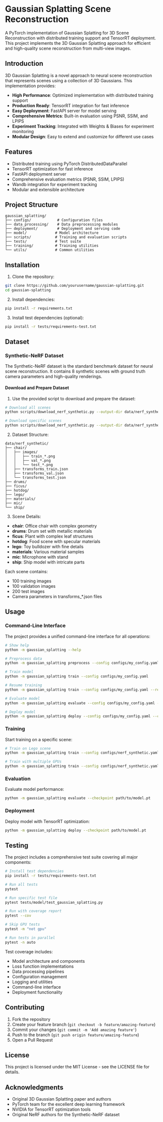 # Gaussian Splatting Scene Reconstruction

A PyTorch implementation of Gaussian Splatting for 3D Scene Reconstruction with distributed training support and TensorRT deployment. This project implements the 3D Gaussian Splatting approach for efficient and high-quality scene reconstruction from multi-view images.

## Introduction

3D Gaussian Splatting is a novel approach to neural scene reconstruction that represents scenes using a collection of 3D Gaussians. This implementation provides:

- **High Performance**: Optimized implementation with distributed training support
- **Production Ready**: TensorRT integration for fast inference
- **Easy Deployment**: FastAPI server for model serving
- **Comprehensive Metrics**: Built-in evaluation using PSNR, SSIM, and LPIPS
- **Experiment Tracking**: Integrated with Weights & Biases for experiment monitoring
- **Modular Design**: Easy to extend and customize for different use cases

## Features

- Distributed training using PyTorch DistributedDataParallel
- TensorRT optimization for fast inference
- FastAPI deployment server
- Comprehensive evaluation metrics (PSNR, SSIM, LPIPS)
- Wandb integration for experiment tracking
- Modular and extensible architecture

## Project Structure

```
gaussian_splatting/
├── configs/            # Configuration files
├── data_processing/    # Data preprocessing modules
├── deployment/         # Deployment and serving code
├── model/             # Model architecture
├── scripts/           # Training and evaluation scripts
├── tests/             # Test suite
├── training/          # Training utilities
└── utils/             # Common utilities
```

## Installation

1. Clone the repository:
```bash
git clone https://github.com/yourusername/gaussian-splatting.git
cd gaussian-splatting
```

2. Install dependencies:
```bash
pip install -r requirements.txt
```

3. Install test dependencies (optional):
```bash
pip install -r tests/requirements-test.txt
```

## Dataset

### Synthetic-NeRF Dataset

The Synthetic-NeRF dataset is the standard benchmark dataset for neural scene reconstruction. It contains 8 synthetic scenes with ground truth camera parameters and high-quality renderings.

#### Download and Prepare Dataset

1. Use the provided script to download and prepare the dataset:
```bash
# Download all scenes
python scripts/download_nerf_synthetic.py --output-dir data/nerf_synthetic

# Download specific scenes
python scripts/download_nerf_synthetic.py --output-dir data/nerf_synthetic --scenes lego chair drums
```

2. Dataset Structure:
```
data/nerf_synthetic/
├── chair/
│   ├── images/
│   │   ├── train_*.png
│   │   ├── val_*.png
│   │   └── test_*.png
│   ├── transforms_train.json
│   ├── transforms_val.json
│   └── transforms_test.json
├── drums/
├── ficus/
├── hotdog/
├── lego/
├── materials/
├── mic/
└── ship/
```

3. Scene Details:
- **chair**: Office chair with complex geometry
- **drums**: Drum set with metallic materials
- **ficus**: Plant with complex leaf structures
- **hotdog**: Food scene with specular materials
- **lego**: Toy bulldozer with fine details
- **materials**: Various material samples
- **mic**: Microphone with stand
- **ship**: Ship model with intricate parts

Each scene contains:
- 100 training images
- 100 validation images
- 200 test images
- Camera parameters in transforms_*.json files

## Usage

### Command-Line Interface

The project provides a unified command-line interface for all operations:

```bash
# Show help
python -m gaussian_splatting --help

# Preprocess data
python -m gaussian_splatting preprocess --config configs/my_config.yaml

# Train model
python -m gaussian_splatting train --config configs/my_config.yaml

# Resume training
python -m gaussian_splatting train --config configs/my_config.yaml --resume

# Evaluate model
python -m gaussian_splatting evaluate --config configs/my_config.yaml --checkpoint path/to/checkpoint.pt

# Deploy model
python -m gaussian_splatting deploy --config configs/my_config.yaml --checkpoint path/to/checkpoint.pt
```

### Training

Start training on a specific scene:

```bash
# Train on Lego scene
python -m gaussian_splatting train --config configs/nerf_synthetic.yaml --scene lego

# Train with multiple GPUs
python -m gaussian_splatting train --config configs/nerf_synthetic.yaml --scene lego --gpu 0,1
```

### Evaluation

Evaluate model performance:

```bash
python -m gaussian_splatting evaluate --checkpoint path/to/model.pt
```

### Deployment

Deploy model with TensorRT optimization:

```bash
python -m gaussian_splatting deploy --checkpoint path/to/model.pt
```

## Testing

The project includes a comprehensive test suite covering all major components:

```bash
# Install test dependencies
pip install -r tests/requirements-test.txt

# Run all tests
pytest

# Run specific test file
pytest tests/model/test_gaussian_splatting.py

# Run with coverage report
pytest --cov

# Skip GPU tests
pytest -m "not gpu"

# Run tests in parallel
pytest -n auto
```

Test coverage includes:
- Model architecture and components
- Loss function implementations
- Data processing pipelines
- Configuration management
- Logging and utilities
- Command-line interface
- Deployment functionality

## Contributing

1. Fork the repository
2. Create your feature branch (`git checkout -b feature/amazing-feature`)
3. Commit your changes (`git commit -m 'Add amazing feature'`)
4. Push to the branch (`git push origin feature/amazing-feature`)
5. Open a Pull Request

## License

This project is licensed under the MIT License - see the LICENSE file for details.

## Acknowledgments

- Original 3D Gaussian Splatting paper and authors
- PyTorch team for the excellent deep learning framework
- NVIDIA for TensorRT optimization tools
- Original NeRF authors for the Synthetic-NeRF dataset 